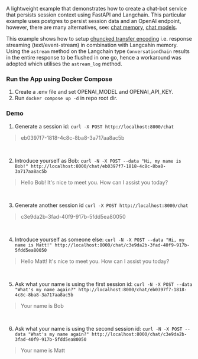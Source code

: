 
A lightweight example that demonstrates how to create a chat-bot service that persists session context using FastAPI and Langchain. This particular example uses postgres to persist session data and an OpenAI endpoint, however, there are many alternatives, see: [chat memory](https://js.langchain.com/v0.1/docs/integrations/chat_memory/), [chat models](https://python.langchain.com/v0.2/docs/integrations/chat/).

This example shows how to setup [chuncked transfer encoding](https://en.wikipedia.org/wiki/Chunked_transfer_encoding) i.e. response streaming (text/event-stream) in combination with Langcahin memory. Using the `astream` method on the Langchain type `ConversationChain` results in the entire response to be flushed in one go, hence a workaround was adopted which utilises the `astream_log` method.

### Run the App using Docker Compose
1. Create a .env file and set OPENAI_MODEL and OPENAI_API_KEY. 
2. Run `docker compose up -d` in repo root dir.

### Demo
1. Generate a session id: `curl -X POST http://localhost:8000/chat`
> eb0397f7-1818-4c8c-8ba8-3a717aa8ac5b
<br/>

2. Introduce yourself as Bob: `curl -N -X POST --data "Hi, my name is Bob!" http://localhost:8000/chat/eb0397f7-1818-4c8c-8ba8-3a717aa8ac5b`
> Hello Bob! It's nice to meet you. How can I assist you today?
<br/>

3. Generate another session id `curl -X POST http://localhost:8000/chat`
> c3e9da2b-3fad-40f9-917b-5fdd5ea80050
<br/>

4. Introduce yourself as someone else: `curl -N -X POST --data "Hi, my name is Matt!" http://localhost:8000/chat/c3e9da2b-3fad-40f9-917b-5fdd5ea80050`
> Hello Matt! It's nice to meet you. How can I assist you today?
<br/>

5. Ask what your name is using the first session id: `curl -N -X POST --data "What's my name again?" http://localhost:8000/chat/eb0397f7-1818-4c8c-8ba8-3a717aa8ac5b`
> Your name is Bob
<br/>

6. Ask what your name is using the second session id: `curl -N -X POST --data "What's my name again?" http://localhost:8000/chat/c3e9da2b-3fad-40f9-917b-5fdd5ea80050`
> Your name is Matt
